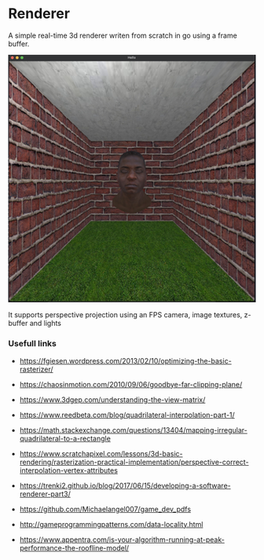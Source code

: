 # Renderer

A simple real-time 3d renderer writen from scratch in go using a frame buffer. 

![screenshot.jpg](screenshot.jpg)

It supports perspective projection using an FPS camera, image textures, z-buffer and lights


### Usefull links

- https://fgiesen.wordpress.com/2013/02/10/optimizing-the-basic-rasterizer/
- https://chaosinmotion.com/2010/09/06/goodbye-far-clipping-plane/
- https://www.3dgep.com/understanding-the-view-matrix/
- https://www.reedbeta.com/blog/quadrilateral-interpolation-part-1/
- https://math.stackexchange.com/questions/13404/mapping-irregular-quadrilateral-to-a-rectangle
- https://www.scratchapixel.com/lessons/3d-basic-rendering/rasterization-practical-implementation/perspective-correct-interpolation-vertex-attributes

- https://trenki2.github.io/blog/2017/06/15/developing-a-software-renderer-part3/
- https://github.com/Michaelangel007/game_dev_pdfs
- http://gameprogrammingpatterns.com/data-locality.html
- https://www.appentra.com/is-your-algorithm-running-at-peak-performance-the-roofline-model/

